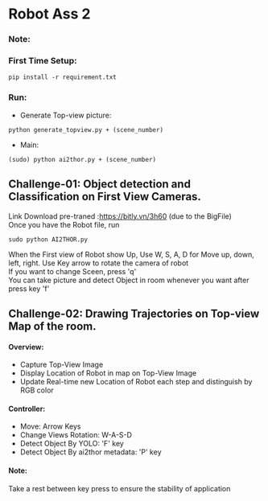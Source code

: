 # Robot Ass 2

### Note:


### First Time Setup:
```
pip install -r requirement.txt
```

### Run:
- Generate Top-view picture:
```
python generate_topview.py + (scene_number)
```
- Main:
```
(sudo) python ai2thor.py + (scene_number)
```

## Challenge-01: Object detection and Classification on First View Cameras.
Link Download pre-traned :https://bitly.vn/3h60 (due to the BigFile)<br>
Once you have the Robot file, run<br>
```
sudo python AI2THOR.py
```
When the First view of Robot show Up, Use W, S, A, D for Move up, down, left, right. Use Key arrow to rotate the camera of robot<br>
If you want to change Sceen, press 'q'<br>
You can take picture and detect Object in room whenever you want after press key 'f'<br>

## Challenge-02: Drawing Trajectories on Top-view Map of the room.
#### Overview: 
- Capture Top-View Image
- Display Location of Robot in map on Top-View Image
- Update Real-time new Location of Robot each step and distinguish by RGB color<br>
#### Controller:
- Move: Arrow Keys
- Change Views Rotation: W-A-S-D
- Detect Object By YOLO: 'F' key
- Detect Object By ai2thor metadata: 'P' key<br>
#### Note:
Take a rest between key press to ensure the stability of application


